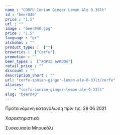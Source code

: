 ```yaml
---
name : "CORFU Ionian Ginger Lemon Ale 0.33lt"
id : "beer040"
price : "1.5"
url : ""
image : "beer040.jpg"
price : "1.5"
language : "gr"
alchohol : ""
product_types :  [""]
breweries :  ["Corfu"]
promotion : ""
beer_types :  ["ΧΩΡΙΣ ΑΛΚΟΟΛ"]
retail_price : ""
discount : ""
description_short : ""
url: "corfu-ionian-ginger-lemon-ale-0-33lt/corfu"
aliases: 
    - "corfu-ionian-ginger-lemon-ale-0-33lt"
slug: "beer040"
---
```


Προτεινόμενη κατανάλωση πρίν τις: 28 06 2021

Χαρακτηριστικά

Συσκευασία
Μπουκάλι